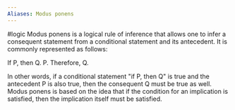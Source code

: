 ```yaml
---
Aliases: Modus ponens
---
```

#logic 
Modus ponens is a logical rule of inference that allows one to infer a consequent statement from a conditional statement and its antecedent. It is commonly represented as follows:

If P, then Q.
P.
Therefore, Q.

In other words, if a conditional statement "if P, then Q" is true and the antecedent P is also true, then the consequent Q must be true as well. Modus ponens is based on the idea that if the condition for an implication is satisfied, then the implication itself must be satisfied.